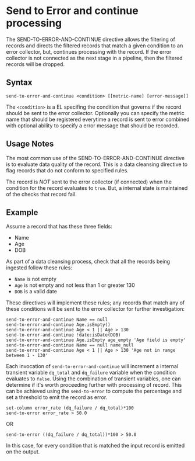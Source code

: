 # Send to Error and continue processing

The SEND-TO-ERROR-AND-CONTINUE directive allows the filtering of records and directs the filtered
records that match a given condition to an error collector, but, continues processing with the record.
If the error collector is not connected as the next stage in a pipeline, then the filtered records will be dropped.


## Syntax
```
send-to-error-and-continue <condition> [[metric-name] [error-message]]
```

The `<condition>` is a EL specifing the condition that governs if the record
should be sent to the error collector. Optionally you can specify the metric
name that should be registered everytime a record is sent to error combined
with optional ability to specify a error message that should be recorded.


## Usage Notes

The most common use of the SEND-TO-ERROR-AND-CONTINUE directive is to evaluate data quality of the record.
This is a data cleansing directive to flag records that do not conform to specified rules.

The record is *NOT* sent to the error collector (if connected) when the condition for the record
evaluates to `true`. But, a internal state is maintained of the checks that record fail. 

## Example

Assume a record that has these three fields:

* Name
* Age
* DOB

As part of a data cleansing process, check that all the records being ingested follow
these rules:

* `Name` is not empty
* `Age` is not empty and not less than 1 or greater 130
* `DOB` is a valid date

These directives will implement these rules; any records that match any of these
conditions will be sent to the error collector for further investigation:

```
send-to-error-and-continue Name == null
send-to-error-and-continue Age.isEmpty()
send-to-error-and-continue Age < 1 || Age > 130
send-to-error-and-continue !date:isDate(DOB)
send-to-error-and-continue Age.isEmpty age_empty 'Age field is empty'
send-to-error-and-continue Name == null name_null
send-to-error-and-continue Age < 1 || Age > 130 'Age not in range between 1 - 130'
```
Each invocation of `send-to-error-and-continue` will increment a internal transient variable `dq_total` and `dq_failure`  variable when the condition evaluates to `false`. Using the combination of transient variables, one can determine if it's worth proceeding further with processing of record. This can be achieved using the `send-to-error` to compute the percentage and set a threshold to emit the record as error.  

```
set-column error_rate (dq_failure / dq_total)*100
send-to-error error_rate > 50.0
```

OR 

```
send-to-error ((dq_failure / dq_total))*100 > 50.0
```

In this case, for every condition that is matched the input record is emitted on the output.
